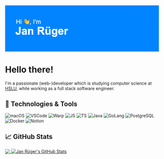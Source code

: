[![Header](https://github.com/ruegerj/ruegerj/blob/022dc0fc318f9c4210b908feea299b4659b09003/img/banner_ruegerj.png "Header")](https://github.com/ruegerj)

# Hello there!

I'm a passionate (web-)developer which is studying computer science at [HSLU](https://www.hslu.ch "Lucerne University of Applied Sciences and Arts"), while working as a full stack software engineer.

## 🔧 Technologies & Tools

![macOS](<https://img.shields.io/badge/OS-Mac-informational?style=flat&logo=apple&logoColor=white&color=rgb(0%2C137%2C255)>)
![VSCode](<https://img.shields.io/badge/Editor-VSCode-informational?style=flat&logo=visual-studio-code&logoColor=white&color=rgb(0%2C137%2C255)>)
![Warp](<https://img.shields.io/badge/Shell-Warp-informational?style=flat&logo=warp&logoColor=white&color=rgb(0%2C137%2C255)>)
![JS](<https://img.shields.io/badge/Code-JavaScript-informational?style=flat&logo=javascript&logoColor=white&color=rgb(0%2C137%2C255)>)
![TS](<https://img.shields.io/badge/Code-TypeScript-informational?style=flat&logo=typescript&logoColor=white&color=rgb(0%2C137%2C255)>)
![Java](<https://img.shields.io/badge/Code-Java-informational?style=flat&logo=openjdk&logoColor=white&color=rgb(0%2C137%2C255)>)
![GoLang](<https://img.shields.io/badge/Code-GoLang-informational?style=flat&logo=go&logoColor=white&color=rgb(0%2C137%2C255)>)
![PostgreSQL](<https://img.shields.io/badge/DB-PostgreSQL-informational?style=flat&logo=postgresql&logoColor=white&color=rgb(0%2C137%2C255)>)
![Docker](<https://img.shields.io/badge/Tools-Docker-informational?style=flat&logo=docker&logoColor=white&color=rgb(0%2C137%2C255)>)
![Notion](<https://img.shields.io/badge/Tools-Notion-informational?style=flat&logo=notion&logoColor=white&color=rgb(0%2C137%2C255)>)

## 📈 GitHub Stats
<a href="https://github.com/ruegerj/ruegerj">
  <img align="center" src="https://github-readme-stats.vercel.app/api/top-langs/?username=ruegerj&hide=html,css,scss,pug,php,hack&title_color=ffffff&text_color=c9cacc&icon_color=rgb(0,137,255)&bg_color=0d1117&langs_count=3" />
</a>
<a href="https://github.com/ruegerj/ruegerj">
  <img align="center" src="https://github-readme-stats.vercel.app/api?username=ruegerj&show_icons=true&line_height=27&count_private=true&title_color=ffffff&text_color=c9cacc&icon_color=rgb(0,137,255)&bg_color=0d1117" alt="Jan Rüger's GitHub Stats" />
</a>
